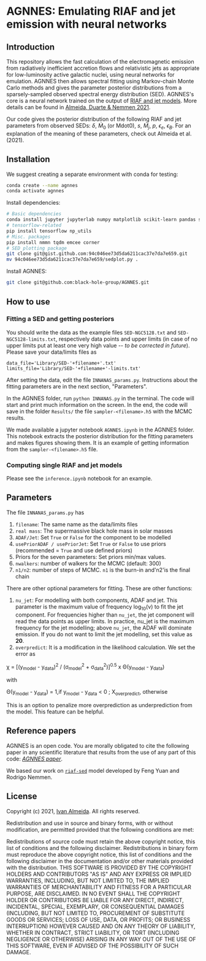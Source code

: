 AGNNES: Emulating RIAF and jet emission with neural networks
=============================================


## Introduction

This repository allows the fast calculation of the electromagnetic emission from radiatively inefficient accretion flows and relativistic jets as appropriate for low-luminosity active galactic nuclei, using neural networks for emulation. AGNNES then allows spectral fitting using Markov-chain Monte Carlo methods and gives the parameter posterior distributions from a sparsely-sampled observed spectral energy distribution (SED). AGNNES's core is a neural network trained on the output of [RIAF and jet models](https://github.com/rsnemmen/riaf-sed). More details can be found in [Almeida, Duarte & Nemmen 2021](https://doi.org/10.1093/mnras/stab3353). 

Our code gives the posterior distribution of the following RIAF and jet parameters from observed SEDs: $\delta$, $\dot{M}_0$ (or Mdot0), $s$, $\dot{M}_j$, $p$, $\epsilon_e$, $\epsilon_B$. For an explanation of the meaning of these parameters, check out Almeida et al. (2021).


## Installation

We suggest creating a separate environment with conda for testing:

```bash
conda create --name agnnes
conda activate agnnes
```

Install dependencies:

```bash
# Basic dependencies
conda install jupyter jupyterlab numpy matplotlib scikit-learn pandas scipy astropy
# tensorflow-related
pip install tensorflow np_utils 
# Misc. packages
pip install nmmn tqdm emcee corner
# SED plotting package
git clone git@gist.github.com:94c046ee73d5da6211cac37e7da7e659.git
mv 94c046ee73d5da6211cac37e7da7e659/sedplot.py .
```

Install AGNNES:

```bash
git clone git@github.com:black-hole-group/AGNNES.git
```

## How to use

### Fitting a SED and getting posteriors

You should write the data as the example files `SED-NGC5128.txt` and `SED-NGC5128-limits.txt`, respectively data points and upper limits (in case of no upper limits put at least one very high value -- <i>to be corrected in future</i>). Please save your data/limits files as 

```
data_file='Library/SED-'+filename+'.txt'
limits_file='Library/SED-'+filename+'-limits.txt'
```

After setting the data, edit the file `INNANAS_params.py`. Instructions about the fitting parameters are in the next section, "Parameters".

In the AGNNES folder, run `python INNANAS.py` in the terminal. The code will start and print much information on the screen. In the end, the code will save in the folder `Results/` the file `sampler-<filename>.h5` with the MCMC results.

We made available a jupyter notebook `AGNNES.ipynb` in the AGNNES folder. This notebook extracts the posterior distribution for the fitting parameters and makes figures showing them. It is an example of getting information from the `sampler-<filename>.h5` file.

### Computing single RIAF and jet models

Please see the `inference.ipynb` notebook for an example.

## Parameters 

The file `INNANAS_params.py` has 

1. `filename`: The same name as the data/limits files
2. `real mass`: The supermassive black hole mass in solar masses
3. `ADAF/Jet`: Set `True` or `False` for the component to be modelled
4. `usePriorADAF / usePriorJet`: Set `True` or `False` to use priors (recommended =  `True` and use defined priors)
5. Priors for the seven parameters: Set priors min/max values.
6. `nwalkers`: number of walkers for the MCMC (default: 300)
7. `n1/n2`: number of steps of MCMC. `n1` is the burn-in and'n2'is the final chain

There are other optional parameters for fitting. These are other functions:

1. `nu_jet`: For modelling with both components, ADAF and jet. This parameter is the maximum value of frequency log<sub>10</sub>(&nu;) to fit the jet component. For frequencies higher than `nu_jet`, the jet component will read the data points as upper limits. In practice, nu_jet is the maximum frequency for the jet modelling; above `nu_jet`, the ADAF will dominate emission. If you do not want to limit the jet modelling, set this value as <b>20</b>. 
2. `overpredict`: It is a modification in the likelihood calculation. We set the error as

&chi; = [(y<sub>model</sub> - y<sub>data</sub>)<sup>2</sup> / (&sigma;<sub>model</sub><sup>2</sup> + &sigma;<sub>data</sub><sup>2</sup>)]<sup>0.5</sup> x &Theta;(y<sub>model</sub> - y<sub>data</sub>)

with

&Theta;(y<sub>model</sub> - y<sub>data</sub>) = 1,if  y<sub>model</sub> - y<sub>data</sub> < 0 ; X<sub>overpredict</sub>, otherwise

This is an option to penalize more overprediction as underprediction from the model. This feature can be helpful.

## Reference papers

AGNNES is an open code. You are morally obligated to cite the following paper in any scientific literature that results from the use of any part of this code: [*AGNNES paper*](https://doi.org/10.1093/mnras/stab3353).

We based our work on [`riaf-sed`](https://github.com/rsnemmen/riaf-sed) model developed by Feng Yuan and Rodrigo Nemmen. 

## License

Copyright (c) 2021, [Ivan Almeida](https://ivancalmeida.wordpress.com). All rights reserved.

Redistribution and use in source and binary forms, with or without modification, are permitted provided that the following conditions are met:

Redistributions of source code must retain the above copyright notice, this list of conditions and the following disclaimer. Redistributions in binary form must reproduce the above copyright notice, this list of conditions and the following disclaimer in the documentation and/or other materials provided with the distribution. THIS SOFTWARE IS PROVIDED BY THE COPYRIGHT HOLDERS AND CONTRIBUTORS "AS IS" AND ANY EXPRESS OR IMPLIED WARRANTIES, INCLUDING, BUT NOT LIMITED TO, THE IMPLIED WARRANTIES OF MERCHANTABILITY AND FITNESS FOR A PARTICULAR PURPOSE, ARE DISCLAIMED. IN NO EVENT SHALL THE COPYRIGHT HOLDER OR CONTRIBUTORS BE LIABLE FOR ANY DIRECT, INDIRECT, INCIDENTAL, SPECIAL, EXEMPLARY, OR CONSEQUENTIAL DAMAGES (INCLUDING, BUT NOT LIMITED TO, PROCUREMENT OF SUBSTITUTE GOODS OR SERVICES; LOSS OF USE, DATA, OR PROFITS; OR BUSINESS INTERRUPTION) HOWEVER CAUSED AND ON ANY THEORY OF LIABILITY, WHETHER IN CONTRACT, STRICT LIABILITY, OR TORT (INCLUDING NEGLIGENCE OR OTHERWISE) ARISING IN ANY WAY OUT OF THE USE OF THIS SOFTWARE, EVEN IF ADVISED OF THE POSSIBILITY OF SUCH DAMAGE.

